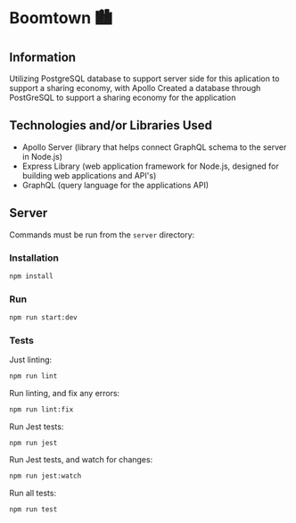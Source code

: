 # Boomtown 🏙

## Information

Utilizing PostgreSQL database to support server side for this aplication to support a sharing economy, with Apollo
Created a database through PostGreSQL to support a sharing economy for the application

## Technologies and/or Libraries Used
- Apollo Server (library that helps connect GraphQL schema to the server in Node.js)
- Express Library (web application framework for Node.js, designed for building web applications and API's)
- GraphQL (query language for the applications API)

## Server

Commands must be run from the `server` directory:

### Installation

```bash
npm install
```

### Run

```bash
npm run start:dev
```

### Tests

Just linting:

```bash
npm run lint
```

Run linting, and fix any errors:

```bash
npm run lint:fix
```

Run Jest tests:

```
npm run jest
```

Run Jest tests, and watch for changes:

```bash
npm run jest:watch
```

Run all tests:

```bash
npm run test
```
